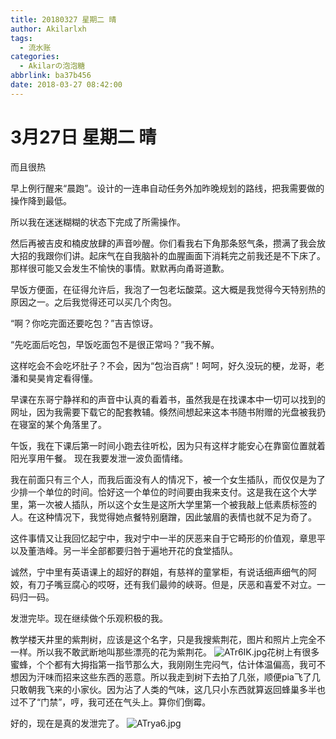 ```yaml
---
title: 20180327 星期二 晴
author: Akilarlxh
tags:
  - 流水账
categories:
  - Akilarの泡泡糖
abbrlink: ba37b456
date: 2018-03-27 08:42:00
---
```

# 3月27日 星期二 晴

而且很热

早上例行醒来“晨跑”。设计的一连串自动任务外加昨晚规划的路线，把我需要做的操作降到最低。

所以我在迷迷糊糊的状态下完成了所需操作。

然后再被吉皮和楠皮放肆的声音吵醒。你们看我右下角那条怒气条，攒满了我会放大招的我跟你们讲。起床气在自我脑补的血腥画面下消耗完之前我还是不下床了。那样很可能又会发生不愉快的事情。默默再向甬哥道歉。

早饭方便面，在征得允许后，我泡了一包老坛酸菜。这大概是我觉得今天特别热的原因之一。之后我觉得还可以买几个肉包。

“啊？你吃完面还要吃包？”吉吉惊讶。

“先吃面后吃包，早饭吃面包不是很正常吗？”我不解。

这样吃会不会吃坏肚子？不会，因为“包治百病”！呵呵，好久没玩的梗，龙哥，老潘和昊昊肯定看得懂。

早课在东哥宁静祥和的声音中认真的看着书，虽然我是在找课本中一切可以找到的网址，因为我需要下载它的配套教辅。倏然间想起来这本书随书附赠的光盘被我扔在寝室的某个角落里了。

午饭，我在下课后第一时间小跑去往听松，因为只有这样才能安心在靠窗位置就着阳光享用午餐。
现在我要发泄一波负面情绪。

我在前面只有三个人，而我后面没有人的情况下，被一个女生插队，而仅仅是为了少排一个单位的时间。恰好这一个单位的时间要由我来支付。这是我在这个大学里，第一次被人插队，所以这个女生是这所大学里第一个被我敲上低素质标签的人。在这种情况下，我觉得她点餐特别磨蹭，因此皱眉的表情也就不足为奇了。

这件事情又让我回忆起宁中，我对宁中一半的厌恶来自于它畸形的价值观，章思平以及董浩峰。另一半全部都要归咎于遍地开花的食堂插队。

诚然，宁中里有英语课上的超好的群姐，有慈祥的童掌柜，有说话细声细气的阿姣，有刀子嘴豆腐心的哎呀，还有我们最帅的峡哥。但是，厌恶和喜爱不对立。一码归一码。

发泄完毕。现在继续做个乐观积极的我。

教学楼天井里的紫荆树，应该是这个名字，只是我搜紫荆花，图片和照片上完全不一样。所以我不敢武断地叫那些漂亮的花为紫荆花。
![ATr6IK.jpg](https://s2.ax1x.com/2019/04/10/ATr6IK.jpg)花树上有很多蜜蜂，个个都有大拇指第一指节那么大，我刚刚生完闷气，估计体温偏高，我可不想因为汗味而招来这些东西的恶意。所以我走到树下去拍了几张，顺便pia飞了几只敢朝我飞来的小家伙。因为沾了人类的气味，这几只小东西就算返回蜂巢多半也过不了“门禁”，哼，我可还在气头上。算你们倒霉。

好的，现在是真的发泄完了。
![ATrya6.jpg](https://s2.ax1x.com/2019/04/10/ATrya6.jpg)